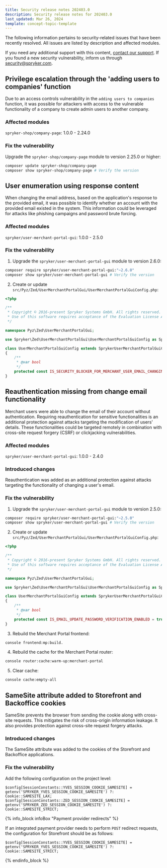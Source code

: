 ```yaml
---
title: Security release notes 202403.0
description: Security release notes for 202403.0
last_updated: Mar 26, 2024
template: concept-topic-template
---
```


The following information pertains to security-related issues that have been recently resolved. All issues are listed by description and affected modules.

If you need any additional support with this content, [contact our support](https://support.spryker.com/). If you found a new security vulnerability, inform us through [security@spryker.com](mailto:security@spryker.com).

## Privilege escalation through the 'adding users to companies' function

Due to an access controls vulnerability in the `adding users to companies` function, it was possible for attackers with access to the vulnerable functionality of a company to create admin users to another company.

### Affected modules

`spryker-shop/company-page`: 1.0.0 - 2.24.0

### Fix the vulnerability

Upgrade the `spryker-shop/company-page` module to version 2.25.0 or higher:

```bash
composer update spryker-shop/company-page
composer show spryker-shop/company-page # Verify the version
```

## User enumeration using response content

When changing the email address, based on the application's response to the provided email, it was possible to identify whether an account with the provided email existed in the system. This information could be leveraged for attacks like phishing campaigns and password brute forcing.

### Affected modules

`spryker/user-merchant-portal-gui`: 1.0.0 - 2.5.0

### Fix the vulnerability

1. Upgrade the `spryker/user-merchant-portal-gui` module to version 2.6.0:

```bash
composer require spryker/user-merchant-portal-gui:"~2.6.0"
composer show spryker/user-merchant-portal-gui # Verify the version
```

2. Create or update `src/Pyz/Zed/UserMerchantPortalGui/UserMerchantPortalGuiConfig.php`:

```php
<?php

/**
 * Copyright © 2016-present Spryker Systems GmbH. All rights reserved.
 * Use of this software requires acceptance of the Evaluation License Agreement. See LICENSE file.
 */

namespace Pyz\Zed\UserMerchantPortalGui;

use Spryker\Zed\UserMerchantPortalGui\UserMerchantPortalGuiConfig as SprykerUserMerchantPortalGuiConfig;

class UserMerchantPortalGuiConfig extends SprykerUserMerchantPortalGuiConfig
{
    /**
     * @var bool
     */
    protected const IS_SECURITY_BLOCKER_FOR_MERCHANT_USER_EMAIL_CHANGING_ENABLED = true;
}
```

## Reauthentication missing from change email functionality

Merchant users were able to change the email of their account without authentication. Requiring reauthentication for sensitive functionalities is an additional protection against attacks targeting the modification of users' details. These functionalities could be targeted remotely in combination with cross-site request forgery (CSRF) or clickjacking vulnerabilities.

### Affected modules

`spryker/user-merchant-portal-gui`: 1.0.0 - 2.4.0

### Introduced changes

Reauthentication was added as an additional protection against attacks targeting the functionality of changing a user's email.

### Fix the vulnerability

1. Upgrade the `spryker/user-merchant-portal-gui` module to version 2.5.0:

```bash
composer require spryker/user-merchant-portal-gui:"~2.5.0"
composer show spryker/user-merchant-portal-gui # Verify the version
```

2. Create or update `src/Pyz/Zed/UserMerchantPortalGui/UserMerchantPortalGuiConfig.php`:

```php
<?php

/**
 * Copyright © 2016-present Spryker Systems GmbH. All rights reserved.
 * Use of this software requires acceptance of the Evaluation License Agreement. See LICENSE file.
 */

namespace Pyz\Zed\UserMerchantPortalGui;

use Spryker\Zed\UserMerchantPortalGui\UserMerchantPortalGuiConfig as SprykerUserMerchantPortalGuiConfig;

class UserMerchantPortalGuiConfig extends SprykerUserMerchantPortalGuiConfig
{
    /**
     * @var bool
     */
    protected const IS_EMAIL_UPDATE_PASSWORD_VERIFICATION_ENABLED = true;
}
```

3. Rebuild the Merchant Portal frontend:

```bash
console frontend:mp:build.
```

4. Rebuild the cache for the Merchant Portal router:

```bash
console router:cache:warm-up:merchant-portal
```

5. Clear cache:

```bash
console cache:empty-all
```

## SameSite attribute added to Storefront and Backoffice cookies

SameSite prevents the browser from sending the cookie along with cross-site requests. This mitigates the risk of cross-origin information leakage. It also provides protection against cross-site request forgery attacks.

### Introduced changes

The SameSite attribute was added to the cookies of the Storefront and Backoffice applications.

### Fix the vulnerability

Add the following configuration on the project level:

```text
$config[SessionConstants::YVES_SESSION_COOKIE_SAMESITE] = getenv('SPRYKER_YVES_SESSION_COOKIE_SAMESITE') ?: Cookie::SAMESITE_LAX;
$config[SessionConstants::ZED_SESSION_COOKIE_SAMESITE] = getenv('SPRYKER_ZED_SESSION_COOKIE_SAMESITE') ?: Cookie::SAMESITE_STRICT;
```

{% info_block infoBox "Payment provider redirects" %}

If an integrated payment provider needs to perform `POST` redirect requests, the configuration for Storefront should be as follows:

```text
$config[SessionConstants::YVES_SESSION_COOKIE_SAMESITE] = getenv('SPRYKER_YVES_SESSION_COOKIE_SAMESITE') ?: Cookie::SAMESITE_STRICT;
```

{% endinfo_block %}
